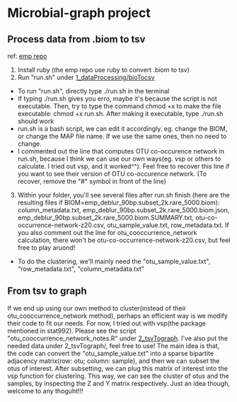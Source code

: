 # Microbial-graph project  
## Process data from .biom to tsv  
ref: [emp repo](https://github.com/biocore/emp/tree/master/code/08-cooccurrence-nestedness/cooccurrence-network)  
1. Install ruby (the emp repo use ruby to convert .biom to tsv)  
2. Run "run.sh" under [1_dataProcessing/bioTocsv](https://github.com/SzuHannah/Microbial-graph/tree/main/1_dataProcessing/biomTotsv)  
- To run "run.sh", directly type ./run.sh in the terminal   
- If typing ./run.sh gives you erro, maybe it's because the script is not executable. Then, try to type the command chmod +x to make the file executable: chmod +x run.sh. After making it executable, type ./run.sh should work  
- run.sh is a bash script, we can edit it accordingly. eg. change the BIOM, or change the MAP file name. If we use the same ones, then no need to change.  
- I commented out the line that computes OTU co-occurence network in run.sh, because I think we can use our own ways(eg. vsp or others to calculate. I tried out vsp, and it worked^^). Feel free to recover this line if you want to see their version of OTU co-occurence network. (To recover, remove the "#" symbol in front of the line)    
3. Within your folder, you'll see several files after run.sh finish (here are the resulting files if BIOM=emp_deblur_90bp.subset_2k.rare_5000.biom): column_metadata.txt, emp_deblur_90bp.subset_2k.rare_5000.biom.json, emp_deblur_90bp.subset_2k.rare_5000.biom.SUMMARY.txt, otu-co-occurrence-network-z20.csv, otu_sample_value.txt, row_metadata.txt. If you also comment out the line for otu_cooccurrence_network calculation, there won't be otu-co-occurrence-network-z20.csv, but feel free to play aruond!  
- To do the clustering, we'll mainly need the "otu_sample_value.txt", "row_metadata.txt", "column_metadata.txt"  
  
## From tsv to graph  
If we end up using our own method to cluster(instead of their otu_cooccurrence_network method), perhaps an efficient way is we modify their code to fit our needs. For now, I tried out with vsp(the package mentioned in stat992). Please see the script "otu_cooccurrence_network_notes.R" under [2_tsvTograph](https://github.com/SzuHannah/Microbial-graph/tree/main/2_tsvTograph). I've also put the needed data under 2_tsvTograph/, feel free to use! The main idea is that, the code can convert the "otu_sample_value.txt" into a sparse bipartite adjacency matrix(row: otu; column: sample), and then we can subset the otus of interest. After subsetting, we can plug this matrix of interest into the vsp function for clustering. This way, we can see the cluster of otus and the samples, by inspecting the Z and Y matrix respectively. Just an idea though, welcome to any thoguht!!!  


